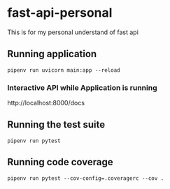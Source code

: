 # fast-api-personal
This is for my personal understand of fast api


## Running application
```
pipenv run uvicorn main:app --reload
```

### Interactive API while Application is running
http://localhost:8000/docs

## Running the test suite
```
pipenv run pytest
```

## Running code coverage
```
pipenv run pytest --cov-config=.coveragerc --cov .
```